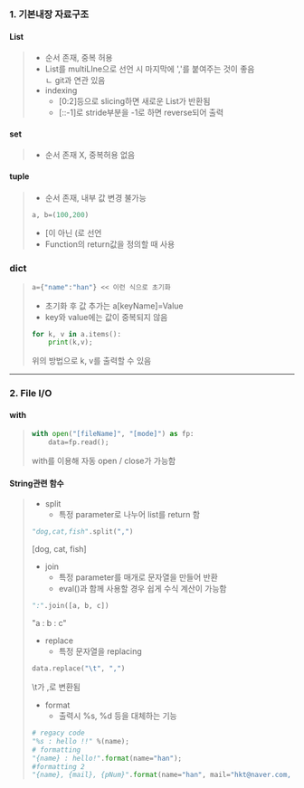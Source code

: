 ### 1. 기본내장 자료구조
#### List
>- 순서 존재, 중복 허용<br>
>- List를 multiLIne으로 선언 시 마지막에 ','를 붙여주는 것이 좋음<br>
> ㄴ git과 연관 있음<br>
>- indexing<br>
>    * [0:2]등으로 slicing하면 새로운 List가 반환됨
>    * [::-1]로 stride부분을 -1로 하면 reverse되어 출력

#### set
>- 순서 존재 X, 중복허용 없음

#### tuple
>- 순서 존재, 내부 값 변경 불가능
> ```python
> a, b=(100,200)
> ```
>- [이 아닌 (로 선언
>- Function의 return값을 정의할 때 사용

### dict
> ```python
> a={"name":"han"} << 이런 식으로 초기화
> ```
>- 초기화 후 값 추가는 a[keyName]=Value
>- key와 value에는 값이 중복되지 않음
> ```python
> for k, v in a.items():
>     print(k,v);
> ```
> 위의 방법으로 k, v를 출력할 수 있음

***

### 2. File I/O
#### with
> ```python
> with open("[fileName]", "[mode]") as fp:
>     data=fp.read();
> ```
> with를 이용해 자동 open / close가 가능함

#### String관련 함수
>-  split
>    * 특정 parameter로 나누어 list를 return 함
> ```python
> "dog,cat,fish".split(",")
> ```
> [dog, cat, fish]
>- join
>    * 특정 parameter를 매개로 문자열을 만들어 반환
>    * eval()과 함께 사용할 경우 쉽게 수식 계산이 가능함
> ```python
> ":".join([a, b, c])
> ```
> "a : b : c"
>- replace
>    * 특정 문자열을 replacing
> ```python
> data.replace("\t", ",")
> ```
> \t가 ,로 변환됨
>- format
>    * 출력시 %s, %d 등을 대체하는 기능
> ```python
> # regacy code
> "%s : hello !!" %(name);
> # formatting
> "{name} : hello!".format(name="han");
> #formatting 2
> "{name}, {mail}, {pNum}".format(name="han", mail="hkt@naver.com, pNum=01011111111")
> ```
